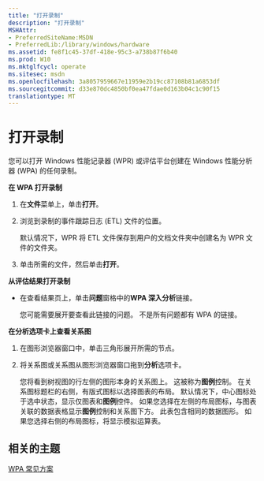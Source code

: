 ```yaml
---
title: "打开录制"
description: "打开录制"
MSHAttr:
- PreferredSiteName:MSDN
- PreferredLib:/library/windows/hardware
ms.assetid: fe8f1c45-37df-418e-95c3-a738b87f6b40
ms.prod: W10
ms.mktglfcycl: operate
ms.sitesec: msdn
ms.openlocfilehash: 3a8057959667e11959e2b19cc87108b81a6853df
ms.sourcegitcommit: d33e870dc4850bf0ea47fdae0d163b04c1c90f15
translationtype: MT
---
```

# <a name="open-a-recording"></a>打开录制


您可以打开 Windows 性能记录器 (WPR) 或评估平台创建在 Windows 性能分析器 (WPA) 的任何录制。

**在 WPA 打开录制**

1.  在**文件**菜单上，单击**打开**。

2.  浏览到录制的事件跟踪日志 (ETL) 文件的位置。

    默认情况下，WPR 将 ETL 文件保存到用户的文档文件夹中创建名为 WPR 文件的文件夹。

3.  单击所需的文件，然后单击**打开**。

**从评估结果打开录制**

-   在查看结果页上，单击**问题**窗格中的**WPA 深入分析**链接。

    您可能需要展开要查看此链接的问题。 不是所有问题都有 WPA 的链接。

**在分析选项卡上查看关系图**

1.  在图形浏览器窗口中，单击三角形展开所需的节点。

2.  将关系图或关系图从图形浏览器窗口拖到**分析**选项卡。

    您将看到树视图的行左侧的图形本身的关系图上。 这被称为**图例**控制。 在关系图标题栏的右侧，有版式图标以选择图表的布局。 默认情况下，中心图标处于选中状态，显示仅图表和**图例**控件。 如果您选择在左侧的布局图标，与图表关联的数据表格显示**图例**控制和关系图下方。 此表包含相同的数据图形。 如果您选择右侧的布局图标，将显示模拟运算表。

## <a name="related-topics"></a>相关的主题


[WPA 常见方案](windows-performance-analyzer-common-scenarios.md)

 

 








